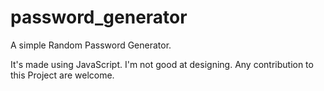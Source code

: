 # password_generator
A simple Random Password Generator.

It's made using JavaScript. I'm not good at designing. Any contribution to this Project are welcome.

